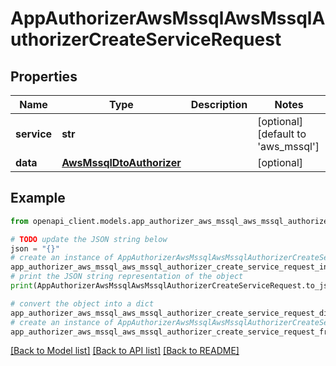 # AppAuthorizerAwsMssqlAwsMssqlAuthorizerCreateServiceRequest


## Properties

Name | Type | Description | Notes
------------ | ------------- | ------------- | -------------
**service** | **str** |  | [optional] [default to 'aws_mssql']
**data** | [**AwsMssqlDtoAuthorizer**](AwsMssqlDtoAuthorizer.md) |  | [optional] 

## Example

```python
from openapi_client.models.app_authorizer_aws_mssql_aws_mssql_authorizer_create_service_request import AppAuthorizerAwsMssqlAwsMssqlAuthorizerCreateServiceRequest

# TODO update the JSON string below
json = "{}"
# create an instance of AppAuthorizerAwsMssqlAwsMssqlAuthorizerCreateServiceRequest from a JSON string
app_authorizer_aws_mssql_aws_mssql_authorizer_create_service_request_instance = AppAuthorizerAwsMssqlAwsMssqlAuthorizerCreateServiceRequest.from_json(json)
# print the JSON string representation of the object
print(AppAuthorizerAwsMssqlAwsMssqlAuthorizerCreateServiceRequest.to_json())

# convert the object into a dict
app_authorizer_aws_mssql_aws_mssql_authorizer_create_service_request_dict = app_authorizer_aws_mssql_aws_mssql_authorizer_create_service_request_instance.to_dict()
# create an instance of AppAuthorizerAwsMssqlAwsMssqlAuthorizerCreateServiceRequest from a dict
app_authorizer_aws_mssql_aws_mssql_authorizer_create_service_request_from_dict = AppAuthorizerAwsMssqlAwsMssqlAuthorizerCreateServiceRequest.from_dict(app_authorizer_aws_mssql_aws_mssql_authorizer_create_service_request_dict)
```
[[Back to Model list]](../README.md#documentation-for-models) [[Back to API list]](../README.md#documentation-for-api-endpoints) [[Back to README]](../README.md)



